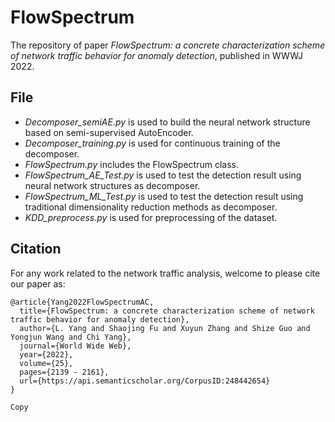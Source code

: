 # FlowSpectrum
The repository of paper *FlowSpectrum: a concrete characterization scheme of network traffic behavior for anomaly detection*, published in WWWJ 2022. 


## File

- *Decomposer_semiAE.py* is used to build the neural network structure based on semi-supervised AutoEncoder.
- *Decomposer_training.py* is used for continuous training of the decomposer.
- *FlowSpectrum.py* includes the FlowSpectrum class.
- *FlowSpectrum_AE_Test.py* is used to test the detection result using neural network structures as decomposer.
- *FlowSpectrum_ML_Test.py* is used to test the detection result using traditional dimensionality reduction methods as decomposer.
- *KDD_preprocess.py* is used for preprocessing of the dataset.

## Citation
For any work related to the network traffic analysis, welcome to please cite our paper as:
```
@article{Yang2022FlowSpectrumAC,
  title={FlowSpectrum: a concrete characterization scheme of network traffic behavior for anomaly detection},
  author={L. Yang and Shaojing Fu and Xuyun Zhang and Shize Guo and Yongjun Wang and Chi Yang},
  journal={World Wide Web},
  year={2022},
  volume={25},
  pages={2139 - 2161},
  url={https://api.semanticscholar.org/CorpusID:248442654}
}

Copy
```
